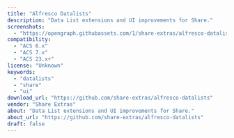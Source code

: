```yaml
---
title: "Alfresco Datalists"
description: "Data List extensions and UI improvements for Share."
screenshots:
  - "https://opengraph.githubassets.com/1/share-extras/alfresco-datalists"
compatibility:
  - "ACS 6.x"
  - "ACS 7.x"
  - "ACS 23.x+"
license: "Unknown"
keywords:
  - "datalists"
  - "share"
  - "ui"
download_url: "https://github.com/share-extras/alfresco-datalists"
vendor: "Share Extras"
about: "Data List extensions and UI improvements for Share."
about_url: "https://github.com/share-extras/alfresco-datalists"
draft: false
---
```

